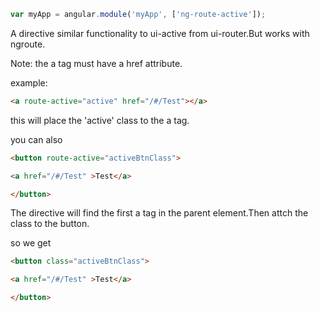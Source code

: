 ```javascript
var myApp = angular.module('myApp', ['ng-route-active']);
```
A directive similar functionality to ui-active from ui-router.But works with ngroute.

Note: the a tag must have a href attribute.

example:

```html
<a route-active="active" href="/#/Test"></a>
```

this will place the 'active' class to the a tag.

you can also

```html
<button route-active="activeBtnClass">

<a href="/#/Test" >Test</a>

</button>

```

The directive will find the first a tag in the parent element.Then attch the class to the button.

so we get

```html
<button class="activeBtnClass">

<a href="/#/Test" >Test</a>

</button>

```

